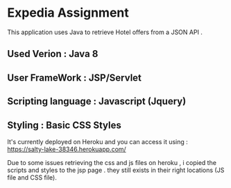 # Expedia Assignment 
This application uses Java to retrieve Hotel offers from a JSON API .

Used Verion :
Java 8
---------------------
User FrameWork :
JSP/Servlet
---------------------
Scripting language : 
Javascript (Jquery)
---------------------
Styling :
Basic CSS Styles
---------------------

It's currently deployed on Heroku and you can access it using : https://salty-lake-38346.herokuapp.com/

Due to some issues retrieving the css and js files on heroku , i copied the scripts and styles to the jsp page . they still exists in their right locations (JS file and CSS file).


